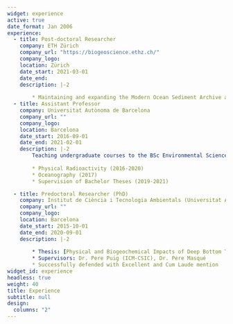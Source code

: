 ```yaml
---
widget: experience
active: true
date_format: Jan 2006
experience:
  - title: Post-doctoral Researcher
    company: ETH Zürich
    company_url: "https://biogeoscience.ethz.ch/"
    company_logo: 
    location: Zürich
    date_start: 2021-03-01
    date_end: 
    description: |-2
          
        * Maintaining and expanding the Modern Ocean Sediment Archive and Inventory of Carbon ([MOSAIC](http://mosaic.ethz.ch/))        
  - title: Assistant Professor
    company: Universitat Autònoma de Barcelona
    company_url: ""
    company_logo: 
    location: Barcelona
    date_start: 2016-09-01
    date_end: 2021-02-01
    description: |-2
        Teaching undergraduate courses to the BSc Environmental Sciences:
        
        * Physical Radioactivity (2016-2020)
        * Oceanography (2017)
        * Supervision of Bachelor Theses (2019-2021)

  - title: Predoctoral Researcher (PhD)
    company: Institut de Ciència i Tecnologia Ambientals (Universitat Autònoma de Barcelona) and Institut de Ciències del Mar (ICM-CSIC)
    company_url: ""
    company_logo: 
    location: Barcelona
    date_start: 2015-10-01
    date_end: 2020-09-01
    description: |-2
        
        * Thesis: [Physical and Biogeochemical Impacts of Deep Bottom Trawling in Sedimentary Environments of the Western Mediterranean](https://digital.csic.es/bitstream/10261/234117/1/Paradis_Thesis_2020.pdf)
        * Supervisors: Dr. Pere Puig (ICM-CSIC), Dr. Pere Masqué
        * Successfully defended with Excellent and Cum Laude mention
widget_id: experience
headless: true
weight: 40
title: Experience
subtitle: null
design:
  columns: "2"
---
```

